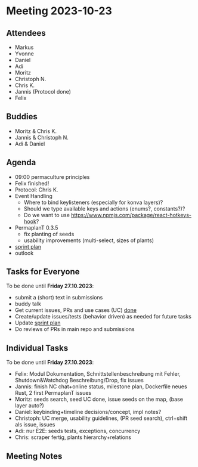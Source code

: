 # Meeting 2023-10-23

## Attendees

- Markus
- Yvonne
- Daniel
- Adi
- Moritz
- Christoph N.
- Chris K.
- Jannis (Protocol done)
- Felix

## Buddies

- Moritz & Chris K.
- Jannis & Christoph N.
- Adi & Daniel

## Agenda

- 09:00 permaculture principles
- Felix finished!
- Protocol: Chris K.
- Event Handling
  - Where to bind keylisteners (especially for konva layers)?
  - Should we type available keys and actions (enums?, constants?)?
  - Do we want to use https://www.npmjs.com/package/react-hotkeys-hook?
- PermaplanT 0.3.5
  - fix planting of seeds
  - usability improvements (multi-select, sizes of plants)
- [sprint plan](https://github.com/orgs/ElektraInitiative/projects/4/)
- outlook

## Tasks for Everyone

To be done until **Friday 27.10.2023**:

- submit a (short) text in submissions
- buddy talk
- Get current issues, PRs and use cases (UC) [done](../usecases/README.md)
- Create/update issues/tests (behavior driven) as needed for future tasks
- Update [sprint plan](https://github.com/orgs/ElektraInitiative/projects/4/)
- Do reviews of PRs in main repo and submissions

## Individual Tasks

To be done until **Friday 27.10.2023**:

- Felix: Modul Dokumentation, Schnittstellenbeschreibung mit Fehler, Shutdown&Watchdog Beschreibung/Drop, fix issues
- Jannis: finish NC chat+online status, milestone plan, Dockerfile neues Rust, 2 first PermaplanT issues
- Moritz: seeds search, seed UC done, issue seeds on the map, (base layer auto?)
- Daniel: keybinding+timeline decisions/concept, impl notes?
- Christoph: UC merge, usability guidelines, (PR seed search), ctrl+shift als issue, issues
- Adi: nur E2E: seeds tests, exceptions, concurrency
- Chris: scraper fertig, plants hierarchy+relations

## Meeting Notes
